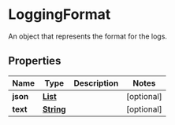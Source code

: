 

# LoggingFormat

An object that represents the format for the logs.

## Properties

| Name | Type | Description | Notes |
|------------ | ------------- | ------------- | -------------|
|**json** | [**List**](List.md) |  |  [optional] |
|**text** | [**String**](String.md) |  |  [optional] |



